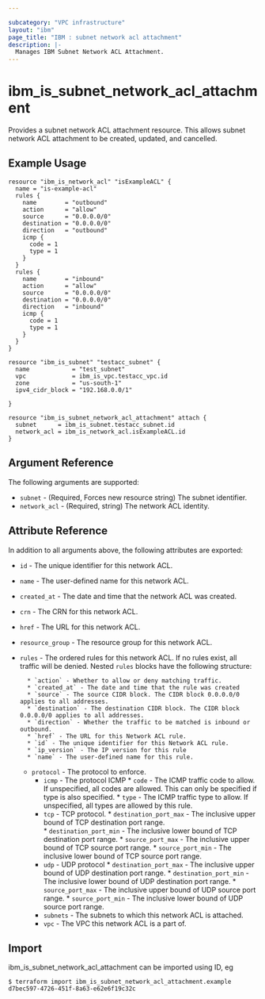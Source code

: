 ```yaml
---

subcategory: "VPC infrastructure"
layout: "ibm"
page_title: "IBM : subnet network acl attachment"
description: |-
  Manages IBM Subnet Network ACL Attachment.
---
```


# ibm\_is_subnet_network_acl_attachment

Provides a subnet network ACL attachment resource. This allows subnet network ACL attachment to be created, updated, and cancelled.


## Example Usage

```hcl
resource "ibm_is_network_acl" "isExampleACL" {
  name = "is-example-acl"
  rules {
    name        = "outbound"
    action      = "allow"
    source      = "0.0.0.0/0"
    destination = "0.0.0.0/0"
    direction   = "outbound"
    icmp {
      code = 1
      type = 1
    }
  }
  rules {
    name        = "inbound"
    action      = "allow"
    source      = "0.0.0.0/0"
    destination = "0.0.0.0/0"
    direction   = "inbound"
    icmp {
      code = 1
      type = 1
    }
  }
}

resource "ibm_is_subnet" "testacc_subnet" {
  name            = "test_subnet"
  vpc             = ibm_is_vpc.testacc_vpc.id
  zone            = "us-south-1"
  ipv4_cidr_block = "192.168.0.0/1"

}

resource "ibm_is_subnet_network_acl_attachment" attach {
  subnet      = ibm_is_subnet.testacc_subnet.id
  network_acl = ibm_is_network_acl.isExampleACL.id
}

```

## Argument Reference

The following arguments are supported:

* `subnet` - (Required, Forces new resource string) The subnet identifier.
* `network_acl` - (Required, string) The network ACL identity.

## Attribute Reference

In addition to all arguments above, the following attributes are exported:

* `id` - The unique identifier for this network ACL.
* `name` - The user-defined name for this network ACL.
* `created_at` - The date and time that the network ACL was created.
* `crn` - The CRN for this network ACL.
* `href` - The URL for this network ACL.
* `resource_group` - The resource group for this network ACL.
* `rules` - The ordered rules for this network ACL. If no rules exist, all traffic will be denied.
Nested `rules` blocks have the following structure:

        * `action` - Whether to allow or deny matching traffic.
        * `created_at` - The date and time that the rule was created
        * `source` - The source CIDR block. The CIDR block 0.0.0.0/0 applies to all addresses.
        * `destination` - The destination CIDR block. The CIDR block 0.0.0.0/0 applies to all addresses.
        * `direction` - Whether the traffic to be matched is inbound or outbound.
        * `href` - The URL for this Network ACL rule.
        * `id` - The unique identifier for this Network ACL rule.
        * `ip_version` - The IP version for this rule
        * `name` - The user-defined name for this rule.
	* `protocol` - The protocol to enforce.
        * `icmp` - The protocol ICMP
                * `code` - The ICMP traffic code to allow. If unspecified, all codes are allowed. This can only be specified if type is also specified.
                * `type` - The ICMP traffic type to allow. If unspecified, all types are allowed by this rule.
        * `tcp` - TCP protocol.
                * `destination_port_max` - The inclusive upper bound of TCP destination port range.  
                * `destination_port_min` - The inclusive lower bound of TCP destination port range.
                * `source_port_max` - The inclusive upper bound of TCP source port range.
                * `source_port_min` - The inclusive lower bound of TCP source port range.
        * `udp` - UDP protocol
                * `destination_port_max` - The inclusive upper bound of UDP destination port range. 
                * `destination_port_min` - The inclusive lower bound of UDP destination port range.
                * `source_port_max` - The inclusive upper bound of UDP source port range.
                * `source_port_min` - The inclusive lower bound of UDP source port range.
        * `subnets` - The subnets to which this network ACL is attached.
        * `vpc` - The VPC this network ACL is a part of. 


## Import

ibm_is_subnet_network_acl_attachment can be imported using ID, eg

```
$ terraform import ibm_is_subnet_network_acl_attachment.example d7bec597-4726-451f-8a63-e62e6f19c32c
```
